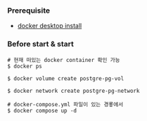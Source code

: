 ### Prerequisite
- [docker desktop install](https://docs.docker.com/desktop/install/mac-install/)

### Before start & start
```shell
# 현재 떠있는 docker container 확인 가능
$ docker ps
```
```shell
$ docker volume create postgre-pg-vol
```

```shell
$ docker network create postgre-pg-network
```

```shell
# docker-compose.yml 파일이 있는 경롷에서
$ docker compose up -d
```
